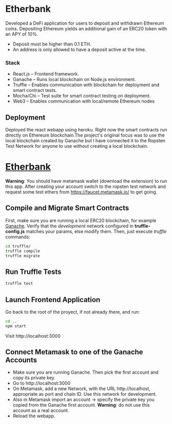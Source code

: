 # Etherbank
Developed a DeFi application for users to deposit and withdrawn Ethereum coins. Depositing Ethereum yields an additional gain of an ERC20 token with an APY of 10%.

* Deposit must be higher than 0.1 ETH.
* An address is only allowed to have a deposit active at the time. 
### Stack

* React.js – Frontend framework.
* Ganache – Runs local blockchain on Node.js environment.
* Truffle – Enables communication with blockchain for deployment and smart contract tests.
* Mocha/Chi – Test suite for smart contract testing on deployment.
* Web3 – Enables communication with local/remote Ethereum nodes 

## Deployment
Deployed the react webapp using heroku.
Right now the smart contracts run directly on Ethereum blockchain.The project's original focus was to use the local blockchain created by Ganache but I have connected it to the Ropsten Test Network for anyone to use without creating a local blockchain.


# [Etherbank](https://etherbank.herokuapp.com/)

__Warning__: You should have metamask wallet (download the extension) to run this app. After creating your account switch to the ropsten test network and request some test ethers from https://faucet.metamask.io/ to get going.

## Compile and Migrate Smart Contracts

First, make sure you are running a local ERC20 blockchain, for example [Ganache](https://www.trufflesuite.com/ganache).
Verify that the _development_ network configured in __truffle-config.js__ matches your params, else modify them. 
Then, just execute _truffle_ commands:

```bash
cd truffle/
truffle compile
truffle migrate
```

## Run Truffle Tests

```bash
truffle test
```

## Launch Frontend Application

Go back to the root of the proyect, if not already there, and run:

```bash
cd ..
npm start
```

Visit http://localhost:3000

## Connect Metamask to one of the Ganache Accounts

- Make sure you are running Ganache. Then pick the first account and copy its private key.
- Go to http://localhost:3000
- On Metamask, add a new Network, with the URL http://localhost, appropriate as port and chain ID. Use this network for development.
- Also in Metamask import an account -> specify the private key you copied from the Ganache first account. __Warning__: do not use this account as a real account.
- Reload the webapp. 
